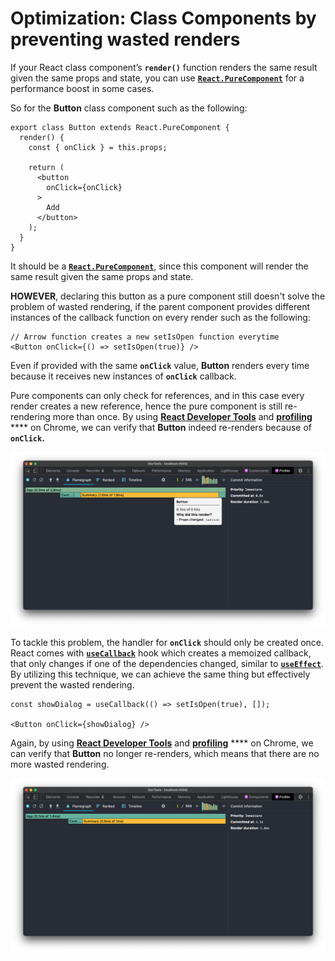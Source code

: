 # Optimization: Class Components by preventing wasted renders

If your React class component’s **`render()`** function renders the same result given the same props and state, you can use [**`React.PureComponent`**](https://reactjs.org/docs/react-api.html#reactpurecomponent) for a performance boost in some cases.

So for the **Button** class component such as the following:

```tsx
export class Button extends React.PureComponent {
  render() {
    const { onClick } = this.props;

    return (
      <button
        onClick={onClick}
      >
        Add
      </button>
    );
  }
}
```

It should be a [**`React.PureComponent`**](https://reactjs.org/docs/react-api.html#reactpurecomponent), since this component will render the same result given the same props and state.

**HOWEVER**, declaring this button as a pure component still doesn't solve the problem of wasted rendering, if the parent component provides different instances of the callback function on every render such as the following:

```tsx
// Arrow function creates a new setIsOpen function everytime
<Button onClick={() => setIsOpen(true)} />
```

Even if provided with the same **`onClick`** value, **Button** renders every time because it receives new instances of **`onClick`** callback.

Pure components can only check for references, and in this case every render creates a new reference, hence the pure component is still re-rendering more than once. By using [**React Developer Tools**](https://chrome.google.com/webstore/detail/react-developer-tools/fmkadmapgofadopljbjfkapdkoienihi?hl=en) and [**profiling**](https://reactjs.org/docs/optimizing-performance.html#profiling-components-with-the-chrome-performance-tab) **** on Chrome, we can verify that **Button** indeed re-renders because of **`onClick`.**

![Uh-oh! Button gets re-rendered more than once](../.gitbook/assets/react-wasted-render-simple-component-problem.png)

To tackle this problem, the handler for **`onClick`** should only be created once. React comes with [**`useCallback`**](https://reactjs.org/docs/hooks-reference.html#usecallback) hook which creates a memoized callback, that only changes if one of the dependencies changed, similar to [**`useEffect`**](https://reactjs.org/docs/hooks-reference.html#useeffect). By utilizing this technique, we can achieve the same thing but effectively prevent the wasted rendering.

```tsx
const showDialog = useCallback(() => setIsOpen(true), []);

<Button onClick={showDialog} />
```

Again, by using [**React Developer Tools**](https://chrome.google.com/webstore/detail/react-developer-tools/fmkadmapgofadopljbjfkapdkoienihi?hl=en) and [**profiling**](https://reactjs.org/docs/optimizing-performance.html#profiling-components-with-the-chrome-performance-tab) **** on Chrome, we can verify that **Button** no longer re-renders, which means that there are no more wasted rendering.

![Hooray! Button no longer re-renders](../.gitbook/assets/react-wasted-render-simple-component-fixed.png)
